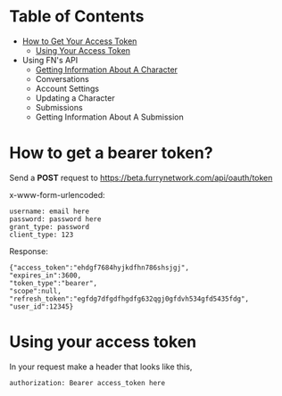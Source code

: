 # Table of Contents


* [How to Get Your Access Token](https://github.com/ConnorTheFox/FurryNetworkAPI#how-to-get-a-bearer-token)
  * [Using Your Access Token](https://github.com/ConnorTheFox/FurryNetworkAPI#using-your-access-token)
* Using FN's API
  * [Getting Information About A Character](https://github.com/ConnorTheFox/FurryNetworkAPI/blob/master/CHARACTERINFO.md)
  * Conversations
  * Account Settings
  * Updating a Character
  * Submissions
  * Getting Information About A Submission

# How to get a bearer token?

Send a **POST** request to https://beta.furrynetwork.com/api/oauth/token


x-www-form-urlencoded:
```
username: email here
password: password here
grant_type: password
client_type: 123
```

Response:
```
{"access_token":"ehdgf7684hyjkdfhn786shsjgj",
"expires_in":3600,
"token_type":"bearer",
"scope":null,
"refresh_token":"egfdg7dfgdfhgdfg632qgj0gfdvh534gfd5435fdg",
"user_id":12345}
```

# Using your access token
In your request make a header that looks like this,
```
authorization: Bearer access_token here
```
